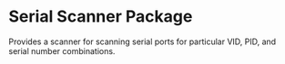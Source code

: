 # Serial Scanner Package

Provides a scanner for scanning serial ports for particular VID, PID, and serial number combinations.
